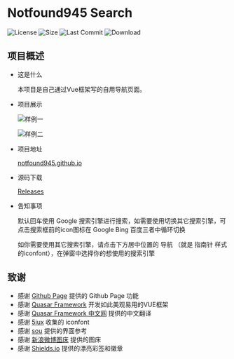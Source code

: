 # Notfound945 Search

![License](https://img.shields.io/github/license/notfound945/notfound945.github.io)
![Size](https://img.shields.io/github/repo-size/notfound945/notfound945.github.io)
![Last Commit](https://img.shields.io/github/last-commit/notfound945/notfound945.github.io)
![Download](https://img.shields.io/github/downloads/notfound945/notfound945.github.io/total)


## 项目概述

+ 这是什么
  
  本项目是自己通过Vue框架写的自用导航页面。

+ 项目展示
  
  ![样例一](http://ww1.sinaimg.cn/large/007eYQjmgy1gkruu7akk4j311y0i10sx.jpg)
  
  ![样例二](http://ww1.sinaimg.cn/large/007eYQjmgy1gkr892gpcnj311y0ibt9a.jpg)
  
+ 项目地址

  [notfound945.github.io](https://github.com/notfound945/notfound945.github.io)
  
+ 源码下载

  [Releases](https://github.com/notfound945/notfound945.github.io/releases/)

+ 告知事项
  
  默认回车使用 Google 搜索引擎进行搜索，如需要使用切换其它搜索引擎，可点击搜索框前的icon图标在 Google Bing 百度三者中循环切换
  
  如你需要使用其它搜索引擎，请点击下方居中位置的 导航 （就是 指南针 样式的iconfont），在弹窗中选择你的想使用的搜索引擎

## 致谢

+ 感谢 [Github Page](https://pages.github.com/) 提供的 Github Page 功能
+ 感谢 [Quasar Framework](https://github.com/quasarframework) 开发如此美观易用的VUE框架
+ 感谢 [Quasar Framework 中文网](http://www.quasarchs.com/) 提供的中文翻译
+ 感谢 [5iux](https://github.com/5iux/5iux.github.io) 收集的 iconfont
+ 感谢 [sou](https://github.com/5iux/sou) 提供的界面参考
+ 感谢 [新浪微博图床](https://chrome.google.com/webstore/detail/%E6%96%B0%E6%B5%AA%E5%BE%AE%E5%8D%9A%E5%9B%BE%E5%BA%8A/fdfdnfpdplfbbnemmmoklbfjbhecpnhf) 提供的图床
+ 感谢 [Shields.io](https://shields.io/) 提供的漂亮彩签和徽章

